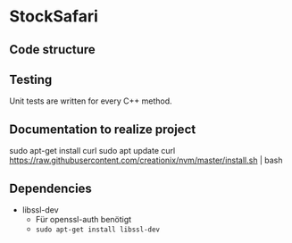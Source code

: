 # StockSafari
## Code structure


## Testing
Unit tests are written for every C++ method.

## Documentation to realize project
sudo apt-get install curl
sudo apt update
curl https://raw.githubusercontent.com/creationix/nvm/master/install.sh | bash

## Dependencies

- libssl-dev
    - Für openssl-auth benötigt
    - `sudo apt-get install libssl-dev`
